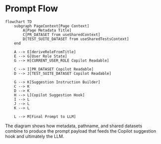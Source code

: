# Prompt Flow

```mermaid
flowchart TD
    subgraph PageContext[Page Context]
        A[Page Metadata Title]
        C[PR_DATASET from useSharedContext]
        D[TEST_SUITE_DATASET from useSharedTestsContext]
    end

    A --> E[deriveRoleFromTitle]
    E --> G[User Role State]
    G --> H[CURRENT_USER_ROLE Copilot Readable]

    C --> I[PR_DATASET Copilot Readable]
    D --> J[TEST_SUITE_DATASET Copilot Readable]

    G --> K[Suggestion Instruction Builder]
    C --> K
    D --> K
    H --> L[Copilot Suggestion Hook]
    I --> L
    J --> L
    K --> L

    L --> M[Final Prompt to LLM]
```

The diagram shows how metadata, pathname, and shared datasets combine to produce the prompt payload that feeds the Copilot suggestion hook and ultimately the LLM.
